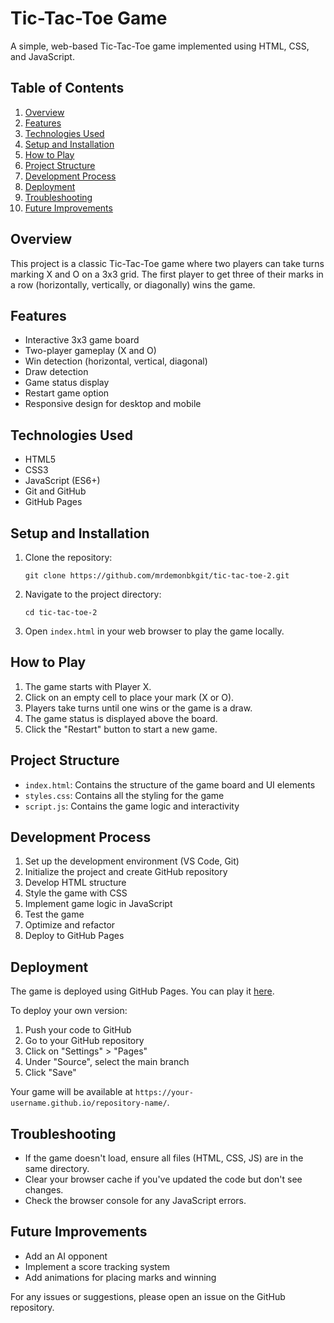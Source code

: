 # Tic-Tac-Toe Game

A simple, web-based Tic-Tac-Toe game implemented using HTML, CSS, and JavaScript.

## Table of Contents

1. [Overview](#overview)
2. [Features](#features)
3. [Technologies Used](#technologies-used)
4. [Setup and Installation](#setup-and-installation)
5. [How to Play](#how-to-play)
6. [Project Structure](#project-structure)
7. [Development Process](#development-process)
8. [Deployment](#deployment)
9. [Troubleshooting](#troubleshooting)
10. [Future Improvements](#future-improvements)

## Overview

This project is a classic Tic-Tac-Toe game where two players can take turns marking X and O on a 3x3 grid. The first player to get three of their marks in a row (horizontally, vertically, or diagonally) wins the game.

## Features

- Interactive 3x3 game board
- Two-player gameplay (X and O)
- Win detection (horizontal, vertical, diagonal)
- Draw detection
- Game status display
- Restart game option
- Responsive design for desktop and mobile

## Technologies Used

- HTML5
- CSS3
- JavaScript (ES6+)
- Git and GitHub
- GitHub Pages

## Setup and Installation

1. Clone the repository:
   ```
   git clone https://github.com/mrdemonbkgit/tic-tac-toe-2.git
   ```
2. Navigate to the project directory:
   ```
   cd tic-tac-toe-2
   ```
3. Open `index.html` in your web browser to play the game locally.

## How to Play

1. The game starts with Player X.
2. Click on an empty cell to place your mark (X or O).
3. Players take turns until one wins or the game is a draw.
4. The game status is displayed above the board.
5. Click the "Restart" button to start a new game.

## Project Structure

- `index.html`: Contains the structure of the game board and UI elements
- `styles.css`: Contains all the styling for the game
- `script.js`: Contains the game logic and interactivity

## Development Process

1. Set up the development environment (VS Code, Git)
2. Initialize the project and create GitHub repository
3. Develop HTML structure
4. Style the game with CSS
5. Implement game logic in JavaScript
6. Test the game
7. Optimize and refactor
8. Deploy to GitHub Pages

## Deployment

The game is deployed using GitHub Pages. You can play it [here](https://your-username.github.io/tic-tac-toe).

To deploy your own version:

1. Push your code to GitHub
2. Go to your GitHub repository
3. Click on "Settings" > "Pages"
4. Under "Source", select the main branch
5. Click "Save"

Your game will be available at `https://your-username.github.io/repository-name/`.

## Troubleshooting

- If the game doesn't load, ensure all files (HTML, CSS, JS) are in the same directory.
- Clear your browser cache if you've updated the code but don't see changes.
- Check the browser console for any JavaScript errors.

## Future Improvements

- Add an AI opponent
- Implement a score tracking system
- Add animations for placing marks and winning

For any issues or suggestions, please open an issue on the GitHub repository.